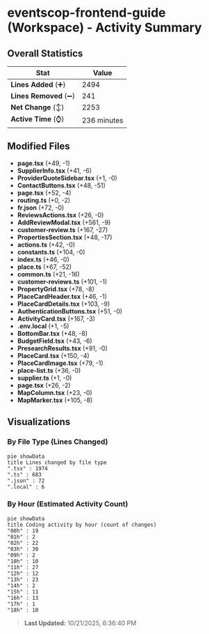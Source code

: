 # eventscop-frontend-guide (Workspace) - Activity Summary 

## Overall Statistics

| Stat                   | Value                                                             |
| ---------------------- | ----------------------------------------------------------------- |
| **Lines Added** (➕)   | 2494                                          |
| **Lines Removed** (➖) | 241                                        |
| **Net Change** (↕)    | 2253                |
| **Active Time** (⌚)   | 236 minutes |


## Modified Files
- **page.tsx** (+49, -1)
- **SupplierInfo.tsx** (+41, -6)
- **ProviderQuoteSidebar.tsx** (+1, -0)
- **ContactButtons.tsx** (+48, -51)
- **page.tsx** (+52, -4)
- **routing.ts** (+0, -2)
- **fr.json** (+72, -0)
- **ReviewsActions.tsx** (+26, -0)
- **AddReviewModal.tsx** (+561, -9)
- **customer-review.ts** (+167, -27)
- **PropertiesSection.tsx** (+48, -17)
- **actions.ts** (+42, -0)
- **constants.ts** (+104, -0)
- **index.ts** (+46, -0)
- **place.ts** (+67, -52)
- **common.ts** (+21, -16)
- **customer-reviews.ts** (+101, -1)
- **PropertyGrid.tsx** (+78, -8)
- **PlaceCardHeader.tsx** (+46, -1)
- **PlaceCardDetails.tsx** (+103, -9)
- **AuthenticationButtons.tsx** (+51, -0)
- **ActivityCard.tsx** (+167, -3)
- **.env.local** (+1, -5)
- **BottomBar.tsx** (+48, -8)
- **BudgetField.tsx** (+43, -6)
- **PresearchResults.tsx** (+91, -0)
- **PlaceCard.tsx** (+150, -4)
- **PlaceCardImage.tsx** (+79, -1)
- **place-list.ts** (+36, -0)
- **supplier.ts** (+1, -0)
- **page.tsx** (+26, -2)
- **MapColumn.tsx** (+23, -0)
- **MapMarker.tsx** (+105, -8)

## Visualizations

### By File Type (Lines Changed)

```mermaid
pie showData
title Lines changed by file type
".tsx" : 1974
".ts" : 683
".json" : 72
".local" : 6
```

### By Hour (Estimated Activity Count)

```mermaid
pie showData
title Coding activity by hour (count of changes)
"00h" : 19
"01h" : 2
"02h" : 22
"03h" : 30
"09h" : 2
"10h" : 10
"11h" : 27
"12h" : 12
"13h" : 23
"14h" : 2
"15h" : 11
"16h" : 13
"17h" : 1
"18h" : 10
```


> **Last Updated:** 10/21/2025, 6:36:40 PM